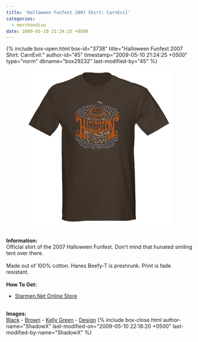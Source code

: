 ```yaml
---
title: 'Halloween Funfest 2007 Shirt: CarnEvil'
categories:
  - merchandise
date: 2009-05-10 21:24:25 +0500
---
```

{% include box-open.html box-id="3738" title="Halloween Funfest 2007 Shirt: CarnEvil:" author-id="45" timestamp="2009-05-10 21:24:25 +0500" type="norm" dbname="box29232" last-modified-by="45" %}
	<center>
	<img src="/merchandise/images/hff07shirt_carnevil_title.png" border="0" alt="Halloween Funfest 2007 Shirt: CarnEvil" />
	</center>
	<br /><br />
	<b>Information:</b>
	<br />
	Official shirt of the 2007 Halloween Funfest. Don't mind that hunated smiling tent over there.
	<br /><br />
	Made out of 100% cotton. Hanes Beefy-T is preshrunk. Print is fade resistant.
	<br /><br />
	<b>How To Get:</b>
	<br />
	<ul>
	<li><a href="http://www.cafepress.com/starmen.314352280">Starmen.Net Online Store</a></li>
	</ul>
	<br />
	<b>Images:</b>
	<br />
	<a href="/merchandise/images/hff07shirt_carnevil_black.jpg">Black</a> - <a href="/merchandise/images/hff07shirt_carnevil_brown.jpg">Brown</a> - <a href="/merchandise/images/hff07shirt_carnevil_kgreen.jpg">Kelly Green</a> - 
	<a href="/merchandise/images/hff07shirt_carnevil_design.jpg">Design</a>
{% include box-close.html author-name="ShadowX" last-modified-on="2009-05-10 22:18:20 +0500" last-modified-by-name="ShadowX" %}
